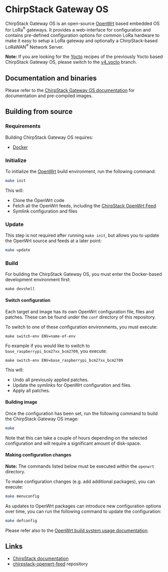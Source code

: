 # ChirpStack Gateway OS

ChirpStack Gateway OS is an open-source [OpenWrt](https://openwrt.org/) based
embedded OS for LoRa<sup>&reg;</sup> gateways. It provides a web-interface for
configuration and contains pre-defined configuration options for common
LoRa hardware to make it easy to setup a LoRa gateway and optionally a
ChirpStack-based LoRaWAN<sup>&reg;</sup> Network Server.

**Note:** If you are looking for the [Yocto](https://www.yoctoproject.org/)
recipes of the previously Yocto based ChirpStack Gateway OS, please switch to
the [v4_yocto](https://github.com/chirpstack/chirpstack-gateway-os/tree/v4_yocto)
branch.

## Documentation and binaries

Please refer to the [ChirpStack Gateway OS documentation](https://www.chirpstack.io/docs/chirpstack-gateway-os/)
for documentation and pre-compiled images.

## Building from source

### Requirements

Building ChirpStack Gateway OS requires:

* [Docker](https://www.docker.com/)

### Initialize

To initialize the [OpenWrt](https://openwrt.org/) build environment, run the
following command:

```bash
make init
```

This will:

* Clone the OpenWrt code
* Fetch all the OpenWrt feeds, including the [ChirpStack OpenWrt Feed](https://github.com/chirpstack/chirpstack-openwrt-feed)
* Symlink configuration and files

### Update

This step is not required after running `make init`, but allows you to update
the OpenWrt source and feeds at a later point:

```bash
make update
```

### Build

For building the ChirpStack Gateway OS, you must enter the Docker-based
development environment first:

```
make devshell
```

#### Switch configuration

Each target and image has its own OpenWrt configuration file, files and
patches. These can be found under the `conf` directory of this repository.

To switch to one of these configuration environments, you must execute:

```
make switch-env ENV=name-of-env
```

Fo example if you would like to switch to `base_raspberrypi_bcm27xx_bcm2709`,
you execute:

```
make switch-env ENV=base_raspberrypi_bcm27xx_bcm2709
```

This will:

* Undo all previously applied patches.
* Update the symlinks for OpenWrt configuration and files.
* Apply all patches. 

#### Building image

Once the configuration has been set, run the following command to build the
ChirpStack Gateway OS image:

```bash
make
```

Note that this can take a couple of hours depending on the selected
configuration and will require a significant amount of disk-space.

#### Making configuration changes

**Note:** The commands listed below must be executed within the `openwrt`
directory.

To make configuration changes (e.g. add additional packages), you can execute:

```bash
make menuconfig
```

As updates to OpenWrt packages can introduce new configuration options over
time, you can run the following command to update the configuration:

```bash
make defconfig
```

Please refer also to the [OpenWrt build system usage documentation](https://openwrt.org/docs/guide-developer/toolchain/use-buildsystem).

## Links

* [ChirpStack documentation](https://www.chirpstack.io/)
* [chirpstack-openwrt-feed](https://github.com/chirpstack/chirpstack-openwrt-feed) repository
